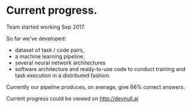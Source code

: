 # Current progress.

Team started working Sep 2017.

So far we've developed:

- dataset of task / code pairs,
- a machine learning pipeline,
- several neural network architectures
- software architecture and ready-to-use code to conduct training and
  task execution in a distributed fashion. 

Currently our pipeline produces, on average, give 66% correct answers.

Current progress could be viewed on http://devnull.ai
